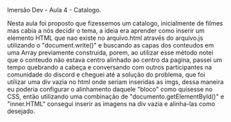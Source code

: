 Imersão Dev - Aula 4 - Catalogo.

Nesta aula foi proposto que fizessemos um catalogo, inicialmente de filmes mas cabia a nós decidir o tema, a ideia era aprender como inserir um elemento HTML que nao existe
no arquivo.html através do arquivo.js utilizando o "document.write()" e buscando as capas dos conteudos em uma Array previamente construida, porem, ao utilizar esse método
notei que o conteudo não estava centro alinhado ao centro da pagina, passei um tempo quebrando a cabeça e conversando com outros participantes na comunidade do discord e
cheguei até a solução do problema, que foi utilizar uma div vazia no html onde seriam inseridas as imgs, dessa maneira eu poderia configurar o alinhamento daquele "bloco"
como quisesse no CSS, então utilizando uma combinação de "documento.getElementById()" e "inner.HTML" consegui inserir as imagens na div vazia e alinha-las como desejado.
